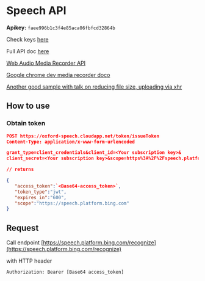 # Speech API


**Apikey:** ``faee996b1c3f4e85aca06fbfcd32864b``

Check keys [here](https://www.microsoft.com/cognitive-services/en-us/subscriptions)

Full API doc [here](https://www.microsoft.com/cognitive-services/en-us/speech-api/documentation/api-reference-rest/bingvoicerecognition)

[Web Audio Media Recorder API](https://w3c.github.io/mediacapture-record/MediaRecorder.html#methods)

[Google chrome dev media recorder doco](https://developers.google.com/web/updates/2016/01/mediarecorder?hl=en)

[Another good sample with talk on reducing file size, uploading via xhr](http://typedarray.org/from-microphone-to-wav-with-getusermedia-and-web-audio/)
## How to use

### Obtain token

```json
POST https://oxford-speech.cloudapp.net/token/issueToken
Content-Type: application/x-www-form-urlencoded

grant_type=client_credentials&client_id=<Your subscription key>&
client_secret=<Your subscription key>&scope=https%3A%2F%2Fspeech.platform.bing.com

// returns

{
   "access_token":`<Base64-access_token>`,
   "token_type":"jwt",
   "expires_in":"600",
   "scope":"https://speech.platform.bing.com"
}
```

## Request

Call endpoint [https://speech.platform.bing.com/recognize](https://speech.platform.bing.com/recognize)

with HTTP header
```
Authorization: Bearer [Base64 access_token]
```